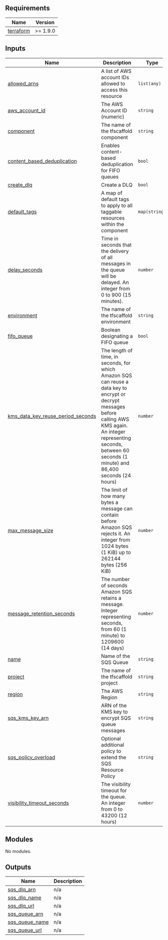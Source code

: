 <!-- BEGIN_TF_DOCS -->
<!-- markdownlint-disable -->
<!-- vale off -->

## Requirements

| Name | Version |
|------|---------|
| <a name="requirement_terraform"></a> [terraform](#requirement\_terraform) | >= 1.9.0 |
## Inputs

| Name | Description | Type | Default | Required |
|------|-------------|------|---------|:--------:|
| <a name="input_allowed_arns"></a> [allowed\_arns](#input\_allowed\_arns) | A list of AWS account IDs allowed to access this resource | `list(any)` | `null` | no |
| <a name="input_aws_account_id"></a> [aws\_account\_id](#input\_aws\_account\_id) | The AWS Account ID (numeric) | `string` | n/a | yes |
| <a name="input_component"></a> [component](#input\_component) | The name of the tfscaffold component | `string` | n/a | yes |
| <a name="input_content_based_deduplication"></a> [content\_based\_deduplication](#input\_content\_based\_deduplication) | Enables content-based deduplication for FIFO queues | `bool` | `false` | no |
| <a name="input_create_dlq"></a> [create\_dlq](#input\_create\_dlq) | Create a DLQ | `bool` | `false` | no |
| <a name="input_default_tags"></a> [default\_tags](#input\_default\_tags) | A map of default tags to apply to all taggable resources within the component | `map(string)` | `{}` | no |
| <a name="input_delay_seconds"></a> [delay\_seconds](#input\_delay\_seconds) | Time in seconds that the delivery of all messages in the queue will be delayed. An integer from 0 to 900 (15 minutes). | `number` | `0` | no |
| <a name="input_environment"></a> [environment](#input\_environment) | The name of the tfscaffold environment | `string` | n/a | yes |
| <a name="input_fifo_queue"></a> [fifo\_queue](#input\_fifo\_queue) | Boolean designating a FIFO queue | `bool` | `false` | no |
| <a name="input_kms_data_key_reuse_period_seconds"></a> [kms\_data\_key\_reuse\_period\_seconds](#input\_kms\_data\_key\_reuse\_period\_seconds) | The length of time, in seconds, for which Amazon SQS can reuse a data key to encrypt or decrypt messages before calling AWS KMS again. An integer representing seconds, between 60 seconds (1 minute) and 86,400 seconds (24 hours) | `number` | `300` | no |
| <a name="input_max_message_size"></a> [max\_message\_size](#input\_max\_message\_size) | The limit of how many bytes a message can contain before Amazon SQS rejects it. An integer from 1024 bytes (1 KiB) up to 262144 bytes (256 KiB) | `number` | `262144` | no |
| <a name="input_message_retention_seconds"></a> [message\_retention\_seconds](#input\_message\_retention\_seconds) | The number of seconds Amazon SQS retains a message. Integer representing seconds, from 60 (1 minute) to 1209600 (14 days) | `number` | `null` | no |
| <a name="input_name"></a> [name](#input\_name) | Name of the SQS Queue | `string` | n/a | yes |
| <a name="input_project"></a> [project](#input\_project) | The name of the tfscaffold project | `string` | n/a | yes |
| <a name="input_region"></a> [region](#input\_region) | The AWS Region | `string` | n/a | yes |
| <a name="input_sqs_kms_key_arn"></a> [sqs\_kms\_key\_arn](#input\_sqs\_kms\_key\_arn) | ARN of the KMS key to encrypt SQS queue messages | `string` | n/a | yes |
| <a name="input_sqs_policy_overload"></a> [sqs\_policy\_overload](#input\_sqs\_policy\_overload) | Optional additional policy to extend the SQS Resource Policy | `string` | `""` | no |
| <a name="input_visibility_timeout_seconds"></a> [visibility\_timeout\_seconds](#input\_visibility\_timeout\_seconds) | The visibility timeout for the queue. An integer from 0 to 43200 (12 hours) | `number` | `300` | no |
## Modules

No modules.
## Outputs

| Name | Description |
|------|-------------|
| <a name="output_sqs_dlq_arn"></a> [sqs\_dlq\_arn](#output\_sqs\_dlq\_arn) | n/a |
| <a name="output_sqs_dlq_name"></a> [sqs\_dlq\_name](#output\_sqs\_dlq\_name) | n/a |
| <a name="output_sqs_dlq_url"></a> [sqs\_dlq\_url](#output\_sqs\_dlq\_url) | n/a |
| <a name="output_sqs_queue_arn"></a> [sqs\_queue\_arn](#output\_sqs\_queue\_arn) | n/a |
| <a name="output_sqs_queue_name"></a> [sqs\_queue\_name](#output\_sqs\_queue\_name) | n/a |
| <a name="output_sqs_queue_url"></a> [sqs\_queue\_url](#output\_sqs\_queue\_url) | n/a |
<!-- vale on -->
<!-- markdownlint-enable -->
<!-- END_TF_DOCS -->
